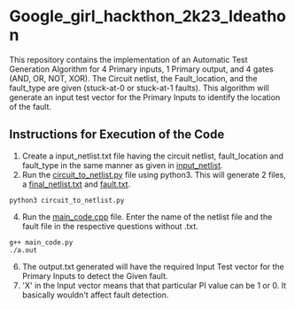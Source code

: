 # Google_girl_hackthon_2k23_Ideathon
This repository contains the implementation of an Automatic Test Generation Algorithm for 4 Primary inputs, 1 Primary output, and 4 gates (AND, OR, NOT, XOR). The Circuit netlist, the Fault_location, and the fault_type are given (stuck-at-0 or stuck-at-1 faults). This algorithm will generate an input test vector for the Primary Inputs to identify the location of the fault.

## Instructions for Execution of the Code
1. Create a input_netlist.txt file having the circuit netlist, fault_location and fault_type in the same manner as given in [input_netlist](https://github.com/Asmita-Zjigyasu/Google_girl_hackthon_2k23_Ideathon/blob/main/input_netlist.txt).
2. Run the [circuit_to_netlist.py](https://github.com/Asmita-Zjigyasu/Google_girl_hackthon_2k23_Ideathon/blob/main/circuit_to_netlist.py) file using python3. This will generate 2 files, a [final_netlist.txt](https://github.com/Asmita-Zjigyasu/Google_girl_hackthon_2k23_Ideathon/blob/main/final_netlist.txt) and [fault.txt](https://github.com/Asmita-Zjigyasu/Google_girl_hackthon_2k23_Ideathon/blob/main/fault.txt).
```
python3 circuit_to_netlist.py
```
4. Run the [main_code.cpp](https://github.com/Asmita-Zjigyasu/Google_girl_hackthon_2k23_Ideathon/blob/main/main_code.cpp) file. Enter the name of the netlist file and the fault file in the respective questions without .txt.
```
g++ main_code.py
./a.out
```
6. The output.txt generated will have the required Input Test vector for the Primary Inputs to detect the Given fault.
7. 'X' in the Input vector means that that particular PI value can be 1 or 0. It basically wouldn't affect fault detection.
